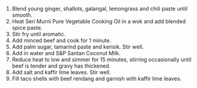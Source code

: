 1. Blend young ginger, shallots, galangal, lemongrass and chili paste until smooth.
2. Heat Seri Murni Pure Vegetable Cooking Oil in a wok and add blended spice paste. 
3. Stir fry until aromatic.
4. Add minced beef and cook for 1 minute.
5. Add palm sugar, tamarind paste and kerisik. Stir well.
6. Add in water and S&P Santan Coconut Milk.
7. Reduce heat to low and simmer for 15 minutes, stirring occasionally until beef is 
tender and gravy has thickened.
8. Add salt and kaffir lime leaves. Stir well.
9. Fill taco shells with beef rendang and garnish with kaffir lime leaves.
